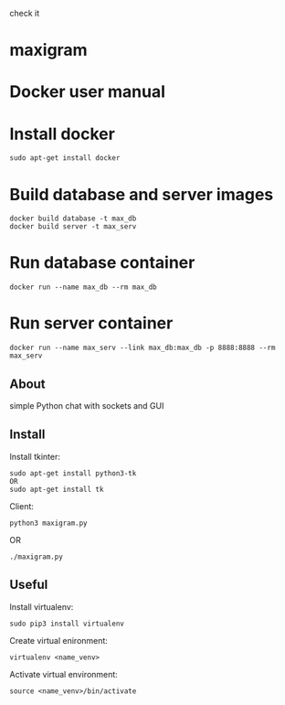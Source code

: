 check it
# maxigram

# Docker user manual
# Install docker
```
sudo apt-get install docker
```
# Build database and server images
```
docker build database -t max_db
docker build server -t max_serv
```
# Run database container
```
docker run --name max_db --rm max_db
```
# Run server container
```
docker run --name max_serv --link max_db:max_db -p 8888:8888 --rm max_serv
```

## About

simple Python chat with sockets and GUI
## Install

Install tkinter:
```
sudo apt-get install python3-tk
OR 
sudo apt-get install tk
```

Client:

```
python3 maxigram.py
```
OR
```
./maxigram.py
```

## Useful

Install virtualenv:

```
sudo pip3 install virtualenv
```

Create virtual enironment:

```
virtualenv <name_venv>
```

Activate virtual environment:

```
source <name_venv>/bin/activate
```

